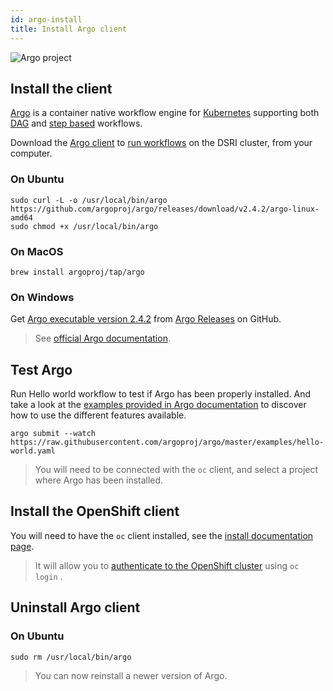```yaml
---
id: argo-install
title: Install Argo client
---
```


![Argo project](/dsri-documentation/img/argo-logo.png)

## Install the client

[Argo](https://argoproj.github.io/argo/) is a container native workflow engine for [Kubernetes](https://kubernetes.io/) supporting both [DAG](https://argoproj.github.io/docs/argo/examples/readme.html#dag) and [step based](https://argoproj.github.io/docs/argo/examples/readme.html#steps) workflows.

Download the [Argo client](https://github.com/argoproj/argo/blob/master/demo.md#1-download-argo) to [run workflows](https://argoproj.github.io/docs/argo/examples/readme.html) on the DSRI cluster, from your computer.

### On Ubuntu

```shell
sudo curl -L -o /usr/local/bin/argo https://github.com/argoproj/argo/releases/download/v2.4.2/argo-linux-amd64
sudo chmod +x /usr/local/bin/argo
```

### On MacOS

```shell
brew install argoproj/tap/argo
```

### On Windows

Get [Argo executable version 2.4.2](https://github.com/argoproj/argo/releases/download/v2.4.2/argo-windows-amd64) from [Argo Releases](https://github.com/argoproj/argo/releases) on GitHub.

> See [official Argo documentation](https://argoproj.github.io/docs/argo/demo.html#1-download-argo).

## Test Argo

Run Hello world workflow to test if Argo has been properly installed. And take a look at the [examples provided in Argo documentation](https://argoproj.github.io/docs/argo/examples/readme.html) to discover how to use the different features available.

```shell
argo submit --watch https://raw.githubusercontent.com/argoproj/argo/master/examples/hello-world.yaml
```

> You will need to be connected with the `oc` client, and select a project where Argo has been installed.

## Install the OpenShift client

You will need to have the `oc` client installed, see the [install documentation page](/dsri-documentation/docs/openshift-install).

> It will allow you to [authenticate to the OpenShift cluster](/dsri-documentation/docs/openshift-login) using `oc login` .

## Uninstall Argo client

### On Ubuntu

```shell
sudo rm /usr/local/bin/argo
```

> You can now reinstall a newer version of Argo.